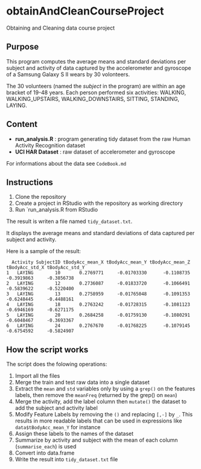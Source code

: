 # obtainAndCleanCourseProject
Obtaining and Cleaning data course project

## Purpose

This program computes the average means and standard deviations per subject and activity of data captured by the accelerometer and gyroscope of a Samsung Galaxy S II wears by 30 volonteers.

The 30 volunteers (named the _subject_ in the program) are within an age bracket of 19-48 years. Each person performed six activities: WALKING, WALKING_UPSTAIRS, WALKING_DOWNSTAIRS, SITTING, STANDING, LAYING.

## Content

* **run_analysis.R** : program generating tidy dataset from the raw Human Activity Recognition dataset
* **UCI HAR Dataset** : raw dataset of accelerometer and gyroscope

For informations about the data see `CodeBook.md`

## Instructions

1. Clone the repository
2. Create a project in RStudio with the repository as working directory
3. Run `run_analysis.R from RStudio 

The result is writen a file named `tidy_dataset.txt`. 

It displays the average means and standard deviations of data captured per subject and activity.

Here is a sample of the result:

~~~
  Activity SubjectID tBodyAcc_mean_X tBodyAcc_mean_Y tBodyAcc_mean_Z tBodyAcc_std_X tBodyAcc_std_Y
1   LAYING        10       0.2769771     -0.01703330      -0.1108735     -0.3919863     -0.3856738
2   LAYING        12       0.2736087     -0.01833720      -0.1066491     -0.5839622     -0.5220400
3   LAYING        13       0.2758959     -0.01765048      -0.1091353     -0.6248445     -0.4488161
4   LAYING        18       0.2763242     -0.01728315      -0.1081123     -0.6946169     -0.6271175
5   LAYING        20       0.2684258     -0.01759130      -0.1080291     -0.6048467     -0.3693367
6   LAYING        24       0.2767670     -0.01768225      -0.1079145     -0.6754592     -0.5824907
~~~


## How the script works

The script does the folowing operations:

1. Import all the files
2. Merge the train and test raw data into a single dataset
3. Extract the `mean` and `std` variables only by using a `grep()` on the features labels, then remove the `meanFreq` (returned by the grep() on `mean`)
4. Merge the activity, add the label column then `mutate()` the dataset to add the subject and activity label
5. Modify Feature Labels by removing the `()` and replacing `[,-]` by `_`. This results in more readable labels that can be used in expressions like `data$tBodyAcc_mean_Y` for instance
6. Assign these labels to the names of the dataset
7. Summarize by activity and subject with the mean of each column (`summarise_each`) is used
8. Convert into data.frame
9. Write the result into `tidy_dataset.txt` file







